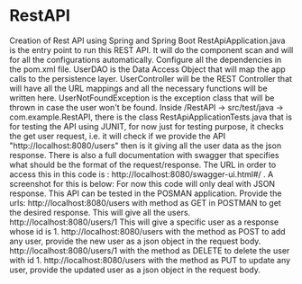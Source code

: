 # RestAPI
Creation of Rest API using Spring and Spring Boot
RestApiApplication.java is the entry point to run this REST API. It will do the component scan and will for all the configurations automatically.
Configure all the dependencies in the pom.xml file.
UserDAO is the Data Access Object that will map the app calls to the persistence layer.
UserController will be the REST Controller that will have all the URL mappings and all the necessary functions will be written here.
UserNotFoundException is the exception class that will be thrown in case the user won't be found.
Inside /RestAPI -> src/test/java -> com.example.RestAPI, there is the class RestApiApplicationTests.java that is for testing the API using JUNIT, for now just for testing purpose, it checks the get user request, i.e. it will check if we provide the API "http://localhost:8080/users" then is it giving all the user data as the json response.
There is also a full documentation with swagger that specifies what should be the format of the request/response. The URL in order to access this in this code is : http://localhost:8080/swagger-ui.html#/ . A screenshot for this is below:
For now this code will only deal with JSON response.
This API can be tested in the POSMAN application.
Provide the urls:
  http://localhost:8080/users with method as GET in POSTMAN to get the desired response. This will give all the users.
  http://localhost:8080/users/1 This will give a specific user as a response whose id is 1.
  http://localhost:8080/users with the method as POST to add any user, provide the new user as a json object in the request body.
  http://localhost:8080/users/1  with the method as DELETE to delete the user with id 1.
  http://localhost:8080/users with the method as PUT to update any user, provide the updated user as a json object in the request body.
